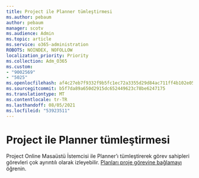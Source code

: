 ```yaml
---
title: Project ile Planner tümleştirmesi
ms.author: pebaum
author: pebaum
manager: scotv
ms.audience: Admin
ms.topic: article
ms.service: o365-administration
ROBOTS: NOINDEX, NOFOLLOW
localization_priority: Priority
ms.collection: Adm_O365
ms.custom:
- "9002569"
- "5025"
ms.openlocfilehash: af4c27eb7f9332f9b5fc1ec72a3355d29d84ac711ff4b102e0550d413772cf2f
ms.sourcegitcommit: b5f7da89a650d2915dc652449623c78be6247175
ms.translationtype: MT
ms.contentlocale: tr-TR
ms.lasthandoff: 08/05/2021
ms.locfileid: "53923511"
---
```

# <a name="project-and-planner-integration"></a>Project ile Planner tümleştirmesi

Project Online Masaüstü İstemcisi ile Planner’ı tümleştirerek görev sahipleri görevleri çok ayrıntılı olarak izleyebilir. [Planları proje görevine bağlamayı](https://www.microsoft.com/microsoft-365/blog/2017/10/30/introducing-new-ways-to-work-in-microsoft-project/) öğrenin.
